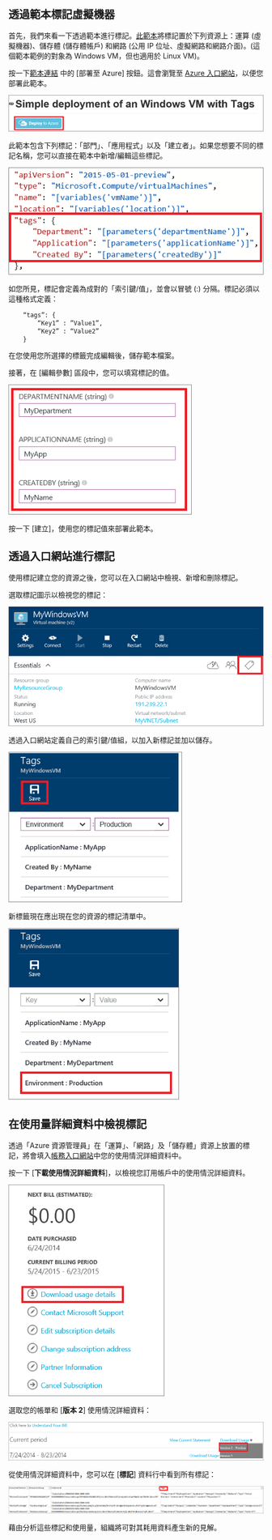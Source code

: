 


## 透過範本標記虛擬機器

首先，我們來看一下透過範本進行標記。[此範本](https://github.com/Azure/azure-quickstart-templates/tree/master/101-vm-tags)將標記置於下列資源上：運算 (虛擬機器)、儲存體 (儲存體帳戶) 和網路 (公用 IP 位址、虛擬網路和網路介面)。(這個範本範例的對象為 Windows VM，但也適用於 Linux VM)。

按一下[範本連結](https://github.com/Azure/azure-quickstart-templates/tree/master/101-vm-tags) 中的 [部署至 Azure] 按鈕。這會瀏覽至 [Azure 入口網站](https://portal.azure.com/)，以便您部署此範本。

![使用標記的簡單部署](./media/virtual-machines-common-tag/deploy-to-azure-tags.png)

此範本包含下列標記：「部門」、「應用程式」以及「建立者」。如果您想要不同的標記名稱，您可以直接在範本中新增/編輯這些標記。

![範本中的 Azure 標記](./media/virtual-machines-common-tag/azure-tags-in-a-template.png)

如您所見，標記會定義為成對的「索引鍵/值」，並會以冒號 (:) 分隔。標記必須以這種格式定義：

        “tags”: {
            “Key1” : ”Value1”,
            “Key2” : “Value2”
        }

在您使用您所選擇的標籤完成編輯後，儲存範本檔案。

接著，在 [編輯參數] 區段中，您可以填寫標記的值。

![在 Azure 入口網站中編輯標記](./media/virtual-machines-common-tag/edit-tags-in-azure-portal.png)

按一下 [建立]，使用您的標記值來部署此範本。


## 透過入口網站進行標記

使用標記建立您的資源之後，您可以在入口網站中檢視、新增和刪除標記。

選取標記圖示以檢視您的標記：

![Azure 入口網站中的標記圖示](./media/virtual-machines-common-tag/azure-portal-tags-icon.png)

透過入口網站定義自己的索引鍵/值組，以加入新標記並加以儲存。

![在 Azure 入口網站中新增標記](./media/virtual-machines-common-tag/azure-portal-add-new-tag.png)

新標籤現在應出現在您的資源的標記清單中。

![Azure 入口網站中儲存的新標記](./media/virtual-machines-common-tag/azure-portal-saved-new-tag.png)


## 在使用量詳細資料中檢視標記

透過「Azure 資源管理員」在「運算」、「網路」及「儲存體」資源上放置的標記，將會填入[帳務入口網站](https://account.windowsazure.com/)中您的使用情況詳細資料中。

按一下 [**下載使用情況詳細資料**]，以檢視您訂用帳戶中的使用情況詳細資料。

![Azure 入口網站中的使用量詳細資料](./media/virtual-machines-common-tag/azure-portal-tags-usage-details.png)

選取您的帳單和 [**版本 2**] 使用情況詳細資料：

![Azure 入口網站中的版本 2 預覽使用量詳細資料](./media/virtual-machines-common-tag/azure-portal-version2-usage-details.png)

從使用情況詳細資料中，您可以在 [**標記**] 資料行中看到所有標記：

![Azure 入口網站中的標記資料行](./media/virtual-machines-common-tag/azure-portal-tags-column.png)

藉由分析這些標記和使用量，組織將可對其耗用資料產生新的見解。

<!---HONumber=AcomDC_0406_2016-->